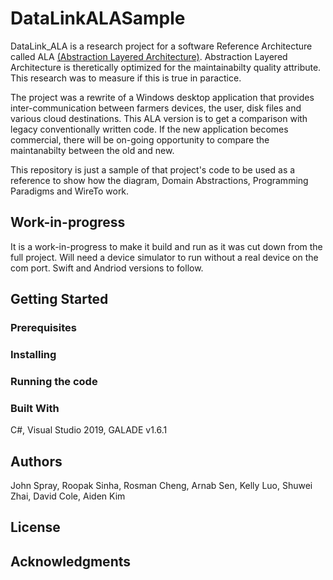 # DataLinkALASample

DataLink_ALA is a research project for a software Reference Architecture called ALA [(Abstraction Layered Architecture)](abstractionlayeredarchitecture.com).
Abstraction Layered Architecture is theretically optimized for the maintainabilty quality attribute.
This research was to measure if this is true in paractice.

The project was a rewrite of a Windows desktop application that provides inter-communication between farmers devices, the user, disk files and various cloud destinations.
This ALA version is to get a comparison with legacy conventionally written code.
If the new application becomes commercial, there will be on-going opportunity to compare the maintanabilty between the old and new.

This repository is just a sample of that project's code to be used as a reference to show how the diagram, Domain Abstractions, Programming Paradigms and WireTo work.

## Work-in-progress

It is a work-in-progress to make it build and run as it was cut down from the full project.
Will need a device simulator to run without a real device on the com port.
Swift and Andriod versions to follow.

## Getting Started


### Prerequisites


### Installing


### Running the code


### Built With

C#, Visual Studio 2019, GALADE v1.6.1


## Authors

John Spray, Roopak Sinha, Rosman Cheng, Arnab Sen, Kelly Luo, Shuwei Zhai, David Cole, Aiden Kim


## License


## Acknowledgments


